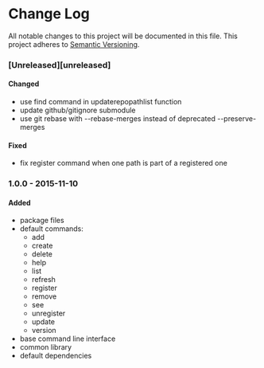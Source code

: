 # Change Log

All notable changes to this project will be documented in this file.
This project adheres to [Semantic Versioning](http://semver.org/).

### [Unreleased][unreleased]

#### Changed

- use find command in updaterepopathlist function
- update github/gitignore submodule
- use git rebase with --rebase-merges instead of deprecated --preserve-merges

#### Fixed

- fix register command when one path is part of a registered one

### 1.0.0 - 2015-11-10

#### Added

- package files
- default commands:
  - add
  - create
  - delete
  - help
  - list
  - refresh
  - register
  - remove
  - see
  - unregister
  - update
  - version
- base command line interface
- common library
- default dependencies
